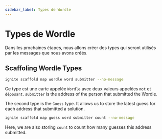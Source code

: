 ```yaml
---
sidebar_label: Types de Wordle
---
```


# Types de Wordle

Dans les prochaines étapes, nous allons créer des types qui seront utilisés par les messages que nous avons créés.

## Scaffoling Wordle Types

```sh
ignite scaffold map wordle word submitter --no-message
```

Ce type est une carte appelée `Wordle` avec deux valeurs appelées `mot` et `déposant`. `submitter` is the address of the person that submitted the Wordle.

The second type is the `Guess` type. It allows us to store the latest guess for each address that submitted a solution.

```sh
ignite scaffold map guess word submitter count --no-message
```

Here, we are also storing `count` to count how many guesses this address submitted.
